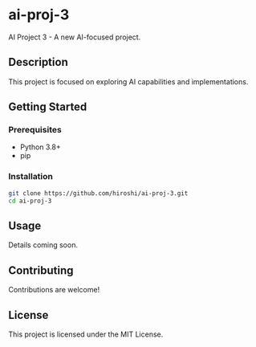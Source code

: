 # ai-proj-3

AI Project 3 - A new AI-focused project.

## Description

This project is focused on exploring AI capabilities and implementations.

## Getting Started

### Prerequisites

- Python 3.8+
- pip

### Installation

```bash
git clone https://github.com/hiroshi/ai-proj-3.git
cd ai-proj-3
```

## Usage

Details coming soon.

## Contributing

Contributions are welcome!

## License

This project is licensed under the MIT License.